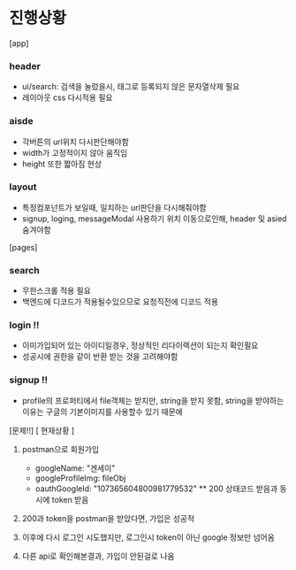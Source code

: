 # 진행상황

[app]
### header
- ui/search: 검색을 눌렀을시, 태그로 등록되지 않은 문자열삭제 필요
- 레이아웃 css 다시적용 필요

### aisde
- 각버튼의 url위치 다시판단해야함
- width가 고정적이지 않아 움직임
- height 또한 짧아짐 현상

### layout
- 특정컴포넌트가 보일때, 일치하는 url판단을 다시해줘야함
- signup, loging, messageModal 사용하기 위치 이동으로인해, header 및 asied 숨겨야함

[pages]
### search
- 무한스크롤 적용 필요
- 백엔드에 디코드가 적용될수있으므로 요청직전에 디코드 적용

### login !!
- 이미가입되어 있는 아이디일경우, 정상적인 리다이렉션이 되는지 확인필요
- 성공시에 권한을 같이 반환 받는 것을 고려해야함


### signup !!
- profile의 프로퍼티에서 file객체는 받지만, string을 받지 못함, string을 받야하는 이유는 구글의 기본이미지를 사용할수 있기 때문에





[문제!!]
[ 현재상황 ]

1. postman으로 회원가입
	- googleName: "겐세이"
	- googleProfileImg: fileObj
	- oauthGoogleId: "107365604800981779532"
	** 200 상태코드 받음과 동시에 token 받음

2. 200과 token을 postman을 받았다면, 가입은 성공적
3. 이후에 다시 로그인 시도했지만, 로그인시 token이 아닌 google 정보만 넘어옴
4. 다른 api로 확인해본결과, 가입이 안된걸로 나옴